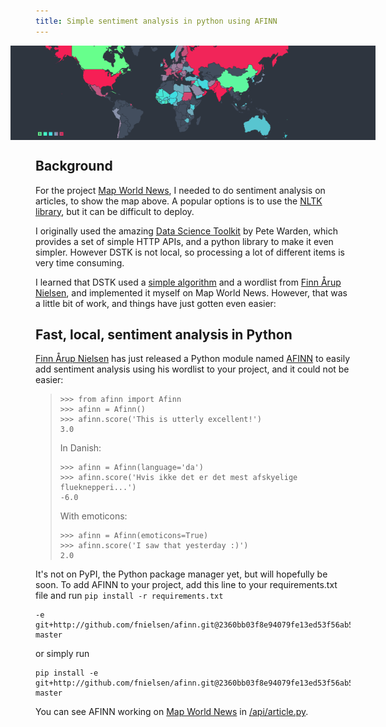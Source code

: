 ```yaml
---
title: Simple sentiment analysis in python using AFINN
---
```


<style>
    #header-image {
        margin: 10px -40px;
        background-color: #2e353f;
    }
    #header-image img {
        max-width: 70%;
        margin-left: 40px;
    }
    #header-image a img {
        border: none;
    }
</style>

<div id="header-image">
<a href="http://mapworldnews.com/" target="_blank"><img class="header-image" src="/assets/simple-sentiment-analysis-in-python-using-afinn/mwn_map.png" title="mapworldnews.com sentiment map" /></a>
</div>

## Background

For the project [Map World News](http://mapworldnews.com/), I needed to do sentiment analysis on articles, to show the map above. A popular options is to use the [NLTK library](http://www.nltk.org/), but it can be difficult to deploy.

I originally used the amazing [Data Science Toolkit](http://www.datasciencetoolkit.org/) by Pete Warden, which provides a set of simple HTTP APIs, and a python library to make it even simpler. However DSTK is not local, so processing a lot of different items is very time consuming.

I learned that DSTK used a [simple algorithm](https://github.com/petewarden/dstk/blob/master/text2sentiment.rb#L294-L319) and a wordlist from [Finn Årup Nielsen](https://twitter.com/fnielsen), and implemented it myself on Map World News. However, that was a little bit of work, and things have just gotten even easier:

## Fast, local, sentiment analysis in Python

[Finn Årup Nielsen](https://twitter.com/fnielsen) has just released a Python module named [AFINN](https://github.com/fnielsen/afinn) to easily add sentiment analysis using his wordlist to your project, and it could not be easier:

>     >>> from afinn import Afinn
>     >>> afinn = Afinn()
>     >>> afinn.score('This is utterly excellent!')
>     3.0
>
> In Danish:
>
>     >>> afinn = Afinn(language='da')
>     >>> afinn.score('Hvis ikke det er det mest afskyelige flueknepperi...')
>     -6.0
>
> With emoticons:
>
>     >>> afinn = Afinn(emoticons=True)
>     >>> afinn.score('I saw that yesterday :)')
>     2.0

It's not on PyPI, the Python package manager yet, but will hopefully be soon. To add AFINN to your project, add this line to your requirements.txt file and run `pip install -r requirements.txt`

    -e git+http://github.com/fnielsen/afinn.git@2360bb03f8e94079fe13ed53f56ab56b24ae4d90#egg=afinn-master

or simply run

    pip install -e git+http://github.com/fnielsen/afinn.git@2360bb03f8e94079fe13ed53f56ab56b24ae4d90#egg=afinn-master

You can see AFINN working on [Map World News](http://mapworldnews.com/) in [/api/article.py](https://github.com/rkuykendall/map-world-news/blob/master/api/article.py#L46-L50).
